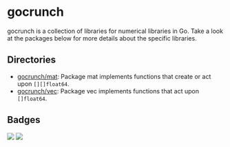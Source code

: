 # gocrunch

gocrunch is a collection of libraries for numerical libraries in Go. Take a look at the packages below for more details about the specific libraries.

## Directories

- [gocrunch/mat](https://github.com/NDari/gocrunch/tree/master/mat): Package mat implements functions that create or act upon `[][]float64`.
- [gocrunch/vec](https://github.com/NDari/gocrunch/tree/master/vec): Package vec implements functions that act upon `[]float64`.

## Badges

![](https://img.shields.io/badge/license-MIT-blue.svg)
![](https://img.shields.io/badge/status-stable-green.svg)
